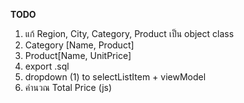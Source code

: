 **TODO**
1. แก้ Region, City, Category, Product เป็น object class
2. Category [Name, Product]
3. Product[Name, UnitPrice]
4. export .sql
5. dropdown (1) to selectListItem + viewModel 
6. คำนวณ Total Price (js)
